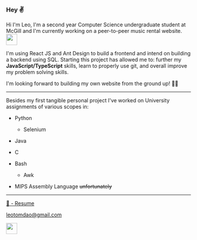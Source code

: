 ### Hey ✌️ 

Hi I'm Leo, I'm a second year Computer Science undergraduate student at McGill and I'm currently working on a peer-to-peer music rental website. 
<img src="https://media2.giphy.com/media/WOxh3XMANiuBpeuVs2/giphy.gif?cid=790b76115f21bea19498e2525eb0f3bac42b153bf70d9e34&rid=giphy.gif&ct=g" width="30" height="30" />

I'm using React JS and Ant Design to build a frontend and intend on building a backend using SQL. Starting this project has allowed me to: further my **JavaScript/TypeScript** skills, learn to properly use git, and overall improve my problem solving skills.

I'm looking forward to building my own website from the ground up! 👷‍♂️

---

Besides my first tangible personal project I've worked on University assignments of various scopes in: 

* Python 

  * Selenium

* Java

* C 

* Bash
  
  * Awk

* MIPS Assembly Language ~~unfortunately~~

---

<a href="" download>
  📄 - Resume
</a>


<leotomdao@gmail.com>

<a 
     href="https://www.linkedin.com/in/leo-dao-457379220/">
 <img
     src="https://cdn4.iconfinder.com/data/icons/social-messaging-ui-color-shapes-2-free/128/social-linkedin-circle-512.png"
     width=30px
     height=30px
      >
 </a>
